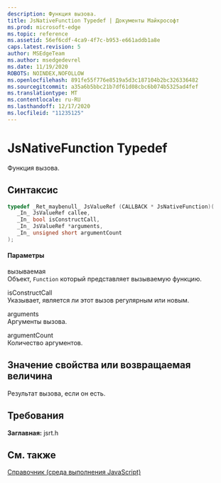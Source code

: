 ```yaml
---
description: Функция вызова.
title: JsNativeFunction Typedef | Документы Майкрософт
ms.prod: microsoft-edge
ms.topic: reference
ms.assetid: 56ef6cdf-4ca9-4f7c-b953-e661addb1a8e
caps.latest.revision: 5
author: MSEdgeTeam
ms.author: msedgedevrel
ms.date: 11/19/2020
ROBOTS: NOINDEX,NOFOLLOW
ms.openlocfilehash: 891fe55f776e8519a5d3c187104b2bc326336482
ms.sourcegitcommit: a35a6b5bbc21b7df61d08cbc6b074b5325ad4fef
ms.translationtype: MT
ms.contentlocale: ru-RU
ms.lasthandoff: 12/17/2020
ms.locfileid: "11235125"
---
```

# JsNativeFunction Typedef

Функция вызова.  
  
## Синтаксис  
  
```cpp  
typedef _Ret_maybenull_ JsValueRef (CALLBACK * JsNativeFunction)(  
   _In_ JsValueRef callee,  
   _In_ bool isConstructCall,  
   _In_ JsValueRef *arguments,  
   _In_ unsigned short argumentCount  
);  
```  
  
#### Параметры  
 вызываемая  
 Объект, `Function` который представляет вызываемую функцию.  
  
 isConstructCall  
 Указывает, является ли этот вызов регулярным или новым.  
  
 arguments  
 Аргументы вызова.  
  
 argumentCount  
 Количество аргументов.  
  
## Значение свойства или возвращаемая величина  
 Результат вызова, если он есть.  
  
## Требования  
 **Заглавная:** jsrt.h  
  
## См. также  
 [Справочник (среда выполнения JavaScript)](../chakra-hosting/reference-javascript-runtime.md)
